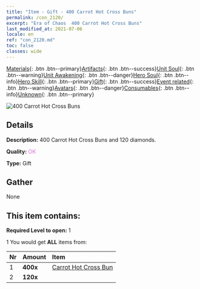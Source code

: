 ```yaml
---
title: "Item - Gift - 400 Carrot Hot Cross Buns"
permalink: /con_2120/
excerpt: "Era of Chaos  400 Carrot Hot Cross Buns"
last_modified_at: 2021-07-06
locale: en
ref: "con_2120.md"
toc: false
classes: wide
---
```

 [Materials](/Items/){: .btn .btn--primary}[Artifacts](/Items/Artifacts/){: .btn .btn--success}[Unit Soul](/Items/UnitSoul/){: .btn .btn--warning}[Unit Awakening](/Items/UnitAwakening/){: .btn .btn--danger}[Hero Soul](/Items/HeroSoul/){: .btn .btn--info}[Hero Skill](/Items/HeroSkill/){: .btn .btn--primary}[Gift](/Items/Gift/){: .btn .btn--success}[Event related](/Items/Events/){: .btn .btn--warning}[Avatars](/Items/Avatars/){: .btn .btn--danger}[Consumables](/Items/Consumables/){: .btn .btn--info}[Unknown](/Items/Unknown/){: .btn .btn--primary}

 ![400 Carrot Hot Cross Buns](/images/t/i_907587.png)

## Details
 **Description:** 400 Carrot Hot Cross Buns and 120 diamonds.

 **Quality:** <span style="color: #DA70D6">OK</span>

 **Type:** Gift

## Gather

  None

## This item contains:

 **Required Level to open:** 1

 1 You would get **ALL** items  from:

  | Nr | Amount |     Item    |
  |:---|:-------|:------------|
  | 1 |  **400x** | [Carrot Hot Cross Bun](/Items/con_2119/) |  | 
  | 2 |  **120x** | <i class="fas fa-gem"/> |  | 
